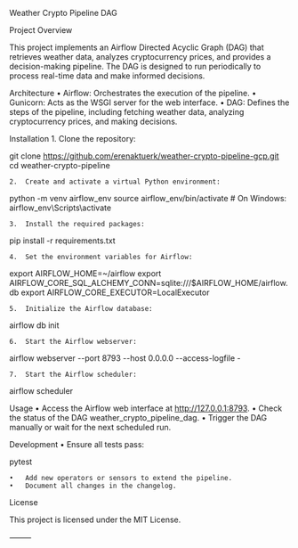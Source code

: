 Weather Crypto Pipeline DAG

Project Overview

This project implements an Airflow Directed Acyclic Graph (DAG) that retrieves weather data, analyzes cryptocurrency prices, and provides a decision-making pipeline. The DAG is designed to run periodically to process real-time data and make informed decisions.

Architecture
	•	Airflow: Orchestrates the execution of the pipeline.
	•	Gunicorn: Acts as the WSGI server for the web interface.
	•	DAG: Defines the steps of the pipeline, including fetching weather data, analyzing cryptocurrency prices, and making decisions.

Installation
	1.	Clone the repository:

git clone https://github.com/erenaktuerk/weather-crypto-pipeline-gcp.git
cd weather-crypto-pipeline


	2.	Create and activate a virtual Python environment:

python -m venv airflow_env
source airflow_env/bin/activate  # On Windows: airflow_env\Scripts\activate


	3.	Install the required packages:

pip install -r requirements.txt


	4.	Set the environment variables for Airflow:

export AIRFLOW_HOME=~/airflow
export AIRFLOW_CORE_SQL_ALCHEMY_CONN=sqlite:///$AIRFLOW_HOME/airflow.db
export AIRFLOW_CORE_EXECUTOR=LocalExecutor


	5.	Initialize the Airflow database:

airflow db init


	6.	Start the Airflow webserver:

airflow webserver --port 8793 --host 0.0.0.0 --access-logfile -


	7.	Start the Airflow scheduler:

airflow scheduler



Usage
	•	Access the Airflow web interface at http://127.0.0.1:8793.
	•	Check the status of the DAG weather_crypto_pipeline_dag.
	•	Trigger the DAG manually or wait for the next scheduled run.

Development
	•	Ensure all tests pass:

pytest


	•	Add new operators or sensors to extend the pipeline.
	•	Document all changes in the changelog.

License

This project is licensed under the MIT License.

⸻